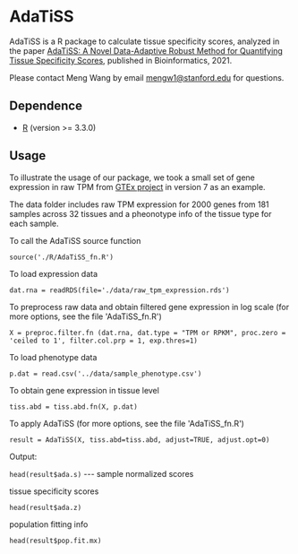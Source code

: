 # AdaTiSS
AdaTiSS is a R package to calculate tissue specificity scores, analyzed in the paper [AdaTiSS: A Novel Data-Adaptive Robust Method for Quantifying Tissue Specificity Scores](https://academic.oup.com/bioinformatics/advance-article/doi/10.1093/bioinformatics/btab460/6306407?login=true), published in Bioinformatics, 2021.

Please contact Meng Wang by email <mengw1@stanford.edu> for questions. 

## Dependence
* [R](https://www.r-project.org/) (version >= 3.3.0)

## Usage
To illustrate the usage of our package, we took a small set of gene expression in raw TPM from [GTEx project](https://gtexportal.org/home/datasets) in version 7 as an example.

The data folder includes raw TPM expression for 2000 genes from 181 samples across 32 tissues and a pheonotype info of the tissue type for each sample.

To call the AdaTiSS source function

`source('./R/AdaTiSS_fn.R')`

To load expression data

`dat.rna = readRDS(file='./data/raw_tpm_expression.rds')`

To preprocess raw data and obtain filtered gene expression in log scale (for more options, see the file 'AdaTiSS_fn.R')

`X = preproc.filter.fn (dat.rna, dat.type = "TPM or RPKM", proc.zero = 'ceiled to 1', filter.col.prp = 1, exp.thres=1)`

To load phenotype data

`p.dat = read.csv('../data/sample_phenotype.csv')`

To obtain gene expression in tissue level

`tiss.abd = tiss.abd.fn(X, p.dat)`

To apply AdaTiSS (for more options, see the file 'AdaTiSS_fn.R')

`result = AdaTiSS(X, tiss.abd=tiss.abd, adjust=TRUE, adjust.opt=0)`

Output: 

`head(result$ada.s)` --- sample normalized scores

tissue specificity scores

`head(result$ada.z)`

population fitting info

`head(result$pop.fit.mx)`
